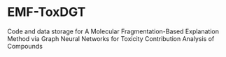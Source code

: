 # EMF-ToxDGT
Code and data storage for A Molecular Fragmentation-Based Explanation Method via Graph Neural Networks for Toxicity Contribution Analysis of Compounds
